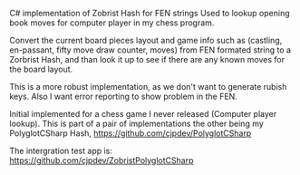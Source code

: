 

C# implementation of Zobrist Hash for FEN strings
Used to lookup opening book moves for computer player in my chess program.

Convert the current board pieces layout and game info such as (castling, en-passant, fifty move draw counter, moves)
from FEN formated string to a Zorbrist Hash, and than look it up to see if there are any known moves for the board layout. 

This is a more robust implementation, as we don't want to generate rubish keys.
Also I want error reporting to show problem in the FEN. 

Initial implemented for a chess game I never released (Computer player lookup). 
This is part of a pair of implementations the other being my PolyglotCSharp Hash, https://github.com/cjpdev/PolyglotCSharp

The intergration test app is: https://github.com/cjpdev/ZobristPolyglotCSharp

